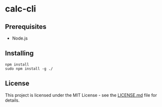 # calc-cli

## Prerequisites

* Node.js

## Installing

```
npm install
sudo npm install -g ./
```

## License

This project is licensed under the MIT License - see the [LICENSE.md](LICENSE.md) file for details.

